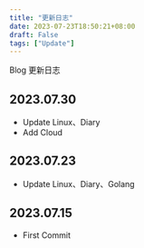 ```yaml
---
title: "更新日志"
date: 2023-07-23T18:50:21+08:00
draft: False
tags: ["Update"]
---
```


Blog 更新日志

## 2023.07.30

* Update Linux、Diary
* Add Cloud

## 2023.07.23

* Update Linux、Diary、Golang

## 2023.07.15

* First Commit